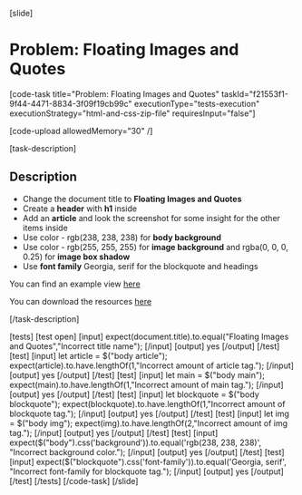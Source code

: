 [slide]

# Problem: Floating Images and Quotes

[code-task title="Problem: Floating Images and Quotes" taskId="f21553f1-9f44-4471-8834-3f09f19cb99c" executionType="tests-execution" executionStrategy="html-and-css-zip-file" requiresInput="false"]

[code-upload allowedMemory="30" /]

[task-description]

## Description

* Change the document title to **Floating Images and Quotes**
* Create a **header** with **h1** inside
* Add an **article** and look the screenshot for some insight for the other items inside
* Use color - rgb(238, 238, 238) for **body background**
* Use color - rgb(255, 255, 255) for **image background** and rgba(0, 0, 0, 0.25) for **image box shadow**
* Use **font family** Georgia, serif for the blockquote and headings

You can find an example view [here](https://i.imgur.com/gH5TgWW.jpg)

You can download the resources [here](https://mega.nz/file/vIwkVCiA#o1Cgl3pnfZvG_fziEv3b8DHhM7rVM4cjMKtd0ynm1qU)

[/task-description]

[tests]
[test open]
[input]
expect(document.title).to.equal("Floating Images and Quotes","Incorrect title name");
[/input]
[output]
yes
[/output]
[/test]
[test]
[input]
let article = $("body article");
expect(article).to.have.lengthOf(1,"Incorrect amount of article tag.");
[/input]
[output]
yes
[/output]
[/test]
[test]
[input]
let main = $("body main");
expect(main).to.have.lengthOf(1,"Incorrect amount of main tag.");
[/input]
[output]
yes
[/output]
[/test]
[test]
[input]
let blockquote = $("body blockquote");
expect(blockquote).to.have.lengthOf(1,"Incorrect amount of blockquote tag.");
[/input]
[output]
yes
[/output]
[/test]
[test]
[input]
let img = $("body img");
expect(img).to.have.lengthOf(2,"Incorrect amount of img tag.");
[/input]
[output]
yes
[/output]
[/test]
[test]
[input]
expect($("body").css('background')).to.equal('rgb(238, 238, 238)', "Incorrect background color.");
[/input]
[output]
yes
[/output]
[/test]
[test]
[input]
expect($("blockquote").css('font-family')).to.equal('Georgia, serif', "Incorrect font-family for blockquote tag.");
[/input]
[output]
yes
[/output]
[/test]
[/tests]
[/code-task]
[/slide]
